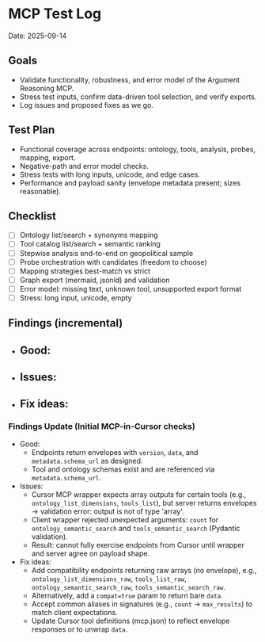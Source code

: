 # MCP Test Log

Date: 2025-09-14

## Goals
- Validate functionality, robustness, and error model of the Argument Reasoning MCP.
- Stress test inputs, confirm data-driven tool selection, and verify exports.
- Log issues and proposed fixes as we go.

## Test Plan
- Functional coverage across endpoints: ontology, tools, analysis, probes, mapping, export.
- Negative-path and error model checks.
- Stress tests with long inputs, unicode, and edge cases.
- Performance and payload sanity (envelope metadata present; sizes reasonable).

## Checklist
- [ ] Ontology list/search + synonyms mapping
- [ ] Tool catalog list/search + semantic ranking
- [ ] Stepwise analysis end-to-end on geopolitical sample
- [ ] Probe orchestration with candidates (freedom to choose)
- [ ] Mapping strategies best-match vs strict
- [ ] Graph export (mermaid, jsonld) and validation
- [ ] Error model: missing text, unknown tool, unsupported export format
- [ ] Stress: long input, unicode, empty

## Findings (incremental)
- Good:
  -
- Issues:
  -
- Fix ideas:
  -

### Findings Update (Initial MCP-in-Cursor checks)
- Good:
  - Endpoints return envelopes with `version`, `data`, and `metadata.schema_url` as designed.
  - Tool and ontology schemas exist and are referenced via `metadata.schema_url`.
- Issues:
  - Cursor MCP wrapper expects array outputs for certain tools (e.g., `ontology_list_dimensions`, `tools_list`), but server returns envelopes → validation error: output is not of type 'array'.
  - Client wrapper rejected unexpected arguments: `count` for `ontology_semantic_search` and `tools_semantic_search` (Pydantic validation).
  - Result: cannot fully exercise endpoints from Cursor until wrapper and server agree on payload shape.
- Fix ideas:
  - Add compatibility endpoints returning raw arrays (no envelope), e.g., `ontology_list_dimensions_raw`, `tools_list_raw`, `ontology_semantic_search_raw`, `tools_semantic_search_raw`.
  - Alternatively, add a `compat=true` param to return bare `data`.
  - Accept common aliases in signatures (e.g., `count` → `max_results`) to match client expectations.
  - Update Cursor tool definitions (mcp.json) to reflect envelope responses or to unwrap `data`.
